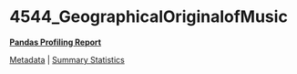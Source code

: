 # 4544_GeographicalOriginalofMusic

[**Pandas Profiling Report**](https://epistasislab.github.io/penn-ml-benchmarks/profile/4544_GeographicalOriginalofMusic.html)

[Metadata](metadata.yaml) | [Summary Statistics](summary_stats.tsv)
